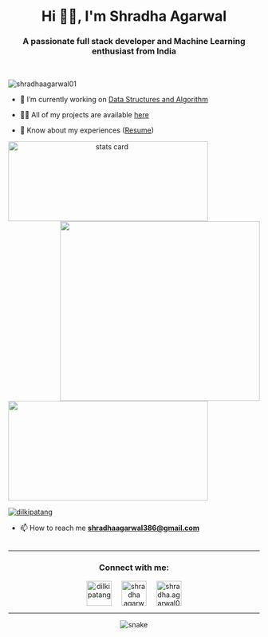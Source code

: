 <h1 align="center">Hi 👋🏻, I'm Shradha Agarwal</h1>
<h3 align="center">A passionate full stack developer and Machine Learning enthusiast from India</h3>
<br>
<p align="left"> <img src="https://komarev.com/ghpvc/?username=shradhaagarwal01&label=Profile%20views&color=0e75b6&style=flat" alt="shradhaagarwal01" /> </p>


- 🔭 I’m currently working on [Data Structures and Algorithm](https://github.com/shradhaagarwal01/Data-Structures-and-Algorithm)

- 👨‍💻 All of my projects are available [here](https://github.com/shradhaagarwal01?tab=repositories)

- 📄 Know about my experiences ([Resume](https://drive.google.com/file/d/150lOUI8J5UUG3P6AItzYMiDcti5h_K5V/view?usp=sharing))

<p>
<a align= "center" href="https://github.com/shradhaagarwal01">
<img alt= "stats card" height="160" width="400" src="https://github-readme-streak-stats.herokuapp.com/?user=shradhaagarwal01&theme=radical">
<img align="right" height="360" width="400" src="https://cdn.dribbble.com/users/2238041/screenshots/4763918/working.gif" /> </a>
</p>
<img height="200px" width="400" src="https://github-readme-stats.vercel.app/api?username=shradhaagarwal01&count_private=true&theme=radical&show_icons=true" />

<p align="left"> <a href="https://twitter.com/dilkipatang" target="blank"><img src="https://img.shields.io/twitter/follow/dilkipatang?logo=twitter&style=for-the-badge" alt="dilkipatang" /></a> </p>

- 📫 How to reach me **shradhaagarwal386@gmail.com**
<br><br>
<hr>


<h3 align="center">Connect with me:</h3>
<p align="center">
<a href="https://twitter.com/dilkipatang" target="blank"><img align="center" src="https://img.icons8.com/cute-clipart/64/000000/twitter.png" alt="dilkipatang" height="50" width="50" /></a> &nbsp;&nbsp;&nbsp;
<a href="https://www.linkedin.com/in/shradhaagarwal01/" target="blank"><img align="center" src="https://img.icons8.com/cute-clipart/64/000000/linkedin.png" alt="shradha agarwal" height="50" width="50" /></a>&nbsp;&nbsp;&nbsp;&nbsp;
<a href="https://instagram.com/shradha.agarwal01" target="blank"><img align="center" src="https://img.icons8.com/cute-clipart/64/000000/instagram-new.png" alt="shradha.agarwal01" height="50" width="50" /></a>
</p>
<hr>

<p align="center">
  <image src="https://github.com/shradhaagarwal01/shradhaagarwal01/blob/output/github-contribution-grid-snake.gif" alt="snake" >
    </p>
